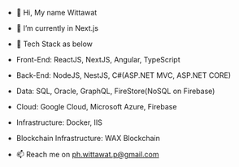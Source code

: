 - 👋 Hi, My name Wittawat

- 🌱 I’m currently in Next.js

- 💼 Tech Stack as below
- Front-End: ReactJS, NextJS, Angular, TypeScript
- Back-End: NodeJS, NestJS, C#(ASP.NET MVC, ASP.NET CORE)
- Data: SQL, Oracle, GraphQL, FireStore(NoSQL on Firebase)
- Cloud: Google Cloud, Microsoft Azure, Firebase
- Infrastructure: Docker, IIS
- Blockchain Infrastructure: WAX Blockchain

- 📫 Reach me on ph.wittawat.p@gmail.com
